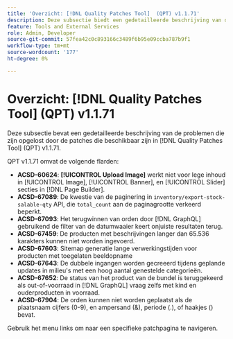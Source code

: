 ```yaml
---
title: 'Overzicht: [!DNL Quality Patches Tool]  (QPT) v1.1.71'
description: Deze subsectie biedt een gedetailleerde beschrijving van de problemen die zijn opgelost door de patches die beschikbaar zijn in  [!DNL Quality Patches Tool]  (QPT) v1.1.71.
feature: Tools and External Services
role: Admin, Developer
source-git-commit: 57fea42c0c893166c3489f6b95e09ccba787b9f1
workflow-type: tm+mt
source-wordcount: '177'
ht-degree: 0%

---
```


# Overzicht: [!DNL Quality Patches Tool] (QPT) v1.1.71

Deze subsectie bevat een gedetailleerde beschrijving van de problemen die zijn opgelost door de patches die beschikbaar zijn in [!DNL Quality Patches Tool] (QPT) v1.1.71.

QPT v1.1.71 omvat de volgende flarden:


* **ACSD-60624**: **[!UICONTROL Upload Image]** werkt niet voor lege inhoud in [!UICONTROL Image], [!UICONTROL Banner], en [!UICONTROL Slider] secties in [!DNL Page Builder].
* **ACSD-67089**: De kwestie van de paginering in `inventory/export-stock-salable-qty` API, die `total_count` aan de paginagrootte verkeerd beperkt.
* **ACSD-67093**: Het terugwinnen van orden door [!DNL GraphQL] gebruikend de filter van de datumwaaier keert onjuiste resultaten terug.
* **ACSD-67459**: De producten met beschrijvingen langer dan 65.536 karakters kunnen niet worden ingevoerd.
* **ACSD-67603**: Sitemap generatie lange verwerkingstijden voor producten met toegelaten beeldopname
* **ACSD-67643**: De dubbele ingangen worden gecreeerd tijdens geplande updates in milieu&#39;s met een hoog aantal genestelde categorieën.
* **ACSD-67652**: De status van het product van de bundel is teruggekeerd als out-of-voorraad in [!DNL GraphQL] vraag zelfs met kind en ouderproducten in voorraad.
* **ACSD-67904**: De orden kunnen niet worden geplaatst als de plaatsnaam cijfers (0-9), en ampersand (&amp;), periode (.), of haakjes () bevat.

Gebruik het menu links om naar een specifieke patchpagina te navigeren.
